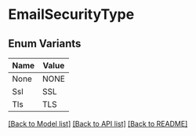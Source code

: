 # EmailSecurityType

## Enum Variants

| Name | Value |
|---- | -----|
| None | NONE |
| Ssl | SSL |
| Tls | TLS |


[[Back to Model list]](../README.md#documentation-for-models) [[Back to API list]](../README.md#documentation-for-api-endpoints) [[Back to README]](../README.md)


